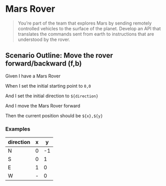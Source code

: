 <!-- Source: https://kata-log.rocks/mars-rover-kata -->

# Mars Rover

> You’re part of the team that explores Mars by sending remotely controlled
> vehicles to the surface of the planet. Develop an API that translates the
> commands sent from earth to instructions that are understood by the rover.

## Scenario Outline: Move the rover forward/backward (f,b)

Given I have a Mars Rover

When I set the initial starting point to `0,0`

And I set the initial direction to `${direction}`

And I move the Mars Rover forward

Then the current position should be `${x},${y}`

### Examples

| direction | x   | y   |
| --------- | --- | --- |
| N         | 0   | -1  |
| S         | 0   | 1   |
| E         | 1   | 0   |
| W         | -   | 0   |
